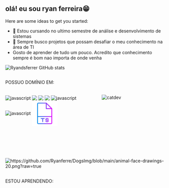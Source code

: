 ## olá! eu sou ryan ferreira😁


Here are some ideas to get you started:
- 🌱 Estou cursando no ultimo semestre de análise e desenvolvimento de sistemas
- 👯 Sempre busco projetos que possam desafiar o meu conhecimento na área de TI
- Gosto de aprender de tudo um pouco. Acredito que conhecimento sempre é bom nao importa de onde venha

![Ryandsferrer GitHub stats](https://github-readme-stats.vercel.app/api?username=Ryandsferrer&show_icons=true&theme=tokyonight)
##
POSSUO DOMÍNIO EM:
<div style='display:inline_block'><br>

   <img align='center' alt='javascript' src='https://img.icons8.com/?size=100&id=ouWtcsgDBiwO&format=png&color=000000' width='80'/>

   <img align='center' src='https://img.icons8.com/?size=100&id=5cVdiiKKi0vX&format=png&color=000000' width='80'/>

   <img align='center' src='https://img.icons8.com/?size=100&id=CMVEhOBzk3Zp&format=png&color=000000' width='80'/>

   <img align='center' src='https://img.icons8.com/?size=100&id=JybIpZjjXT0F&format=png&color=000000' width='80'/>
   
   <img align='right' alt='catdev' src='https://images6.fanpop.com/image/photos/37500000/Chi-typing-on-a-computer-chis-sweet-home-chis-new-address-37597964-320-240.gif' width='200' height='200'/>

   <img align='center' alt='javascript' src='https://img.icons8.com/?size=100&id=t4YbEbA834uH&format=png&color=000000' width='80'/>

   <img align='center' alt='javascript' src='https://img.icons8.com/nolan/64/tailwind_css.png' width='80'/>

   <img align='center' alt='javascript' src='https://github.com/Ryanferre/DogsImg/blob/main/typescript(1).png?raw=true' width='80'/>

   <img align='center' alt='https://github.com/Ryanferre/DogsImg/blob/main/animal-face-drawings-20.png?raw=true' width='80'/>
</div>

##
ESTOU APRENDENDO:
<div style='display:inline_block'><br>

  
   
</div>
